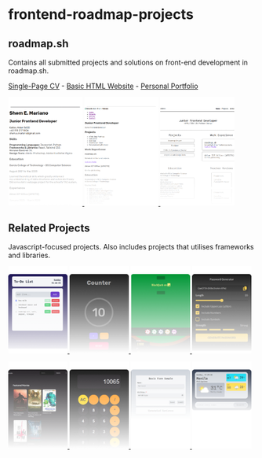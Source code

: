# frontend-roadmap-projects

## roadmap.sh

Contains all submitted projects and solutions on front-end development in roadmap.sh.

<a href="https://roadmap.sh/projects/single-page-cv" style="margin-left: auto">Single-Page CV</a> -
<a href="https://roadmap.sh/projects/basic-html-website" style="margin-left: auto">Basic HTML Website</a> -
<a href="https://roadmap.sh/projects/portfolio-website" style="margin-left: auto">Personal Portfolio</a>

  <div>
    <a href="https://sheeemboi.github.io/frontend-roadmap-projects/roadmap-sh/01-single-page-cv/"><img src="./assets/single-page-cv.png" style="width: 30%;">
    </a>
    <a href="https://sheeemboi.github.io/frontend-roadmap-projects/roadmap-sh/02-basic-html-website/"><img src="./assets/basic-html-website.png" style="width: 30%;">
    </a>
    <a href="https://sheeemboi.github.io/frontend-roadmap-projects/roadmap-sh/03-personal-portfolio/"><img src="./assets/personal-portfolio.png" style="width: 30%;">
    </a>
  </div>

## Related Projects

  Javascript-focused projects. Also includes projects that utilises frameworks and libraries.

  <p>
    <a href="https://sheeemboi.github.io/frontend-roadmap-projects/related_projects/1-basic-todo-list/src/"><img src="./assets/to-do-list.png" style="width: 24%;">
    </a>
    <a href="https://sheeemboi.github.io/frontend-roadmap-projects/related_projects/2-counter-app/"><img src="./assets/counter-app.png" style="width: 24%;">
    </a>
    <a href="https://sheeemboi.github.io/frontend-roadmap-projects/related_projects/3-blackjack-vs-ai/"><img src="./assets/blackjack.png" style="width: 24%;">
    </a>
    <a href="https://sheeemboi.github.io/frontend-roadmap-projects/related_projects/4-password-generator/"><img src="./assets/password-generator.png" style="width: 24%;">
    </a>
  </p>
  <p>
    <a href="https://sheeemboi.github.io/frontend-roadmap-projects/related_projects/5-moviehub-home/"><img src="./assets/moviehub-home.png" style="width: 24%;">
    </a>
    <a href="https://sheeemboi.github.io/frontend-roadmap-projects/related_projects/6-basic-calc/"><img src="./assets/calculator.png" style="width: 24%;">
    </a>
    <a href="https://sheeemboi.github.io/frontend-roadmap-projects/related_projects/7-basic-form-sample/src/"><img src="./assets/basic-form-sample.png" style="width: 24%;">
    </a>
    <a href="https://sheeemboi.github.io/frontend-roadmap-projects/related_projects/8-weather/"><img src="./assets/weather.png" style="width: 24%;">
    </a>
  </p>